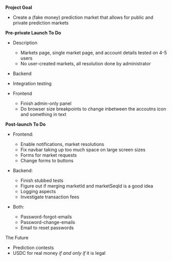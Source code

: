   **Project Goal**
- Create a (fake money) prediction market that allows for public and private prediction markets



**Pre-private Launch To Do**
- Description
  - Markets page, single market page, and account details tested on 4-5 users
  - No user-created markets, all resolution done by administrator

- Backend
 - Integration testing 
- Frontend
  - Finish admin-only panel
  - Do browser size breakpoints to change inbetween the accoutns icon and something in text


__Post-launch To Do__

- Frontend:
  - Enable notifications, market resolutions
  - Fix navbar taking up too much space on large screen sizes
  - Forms for market requests
  - Change forms to buttons

- Backend:
  - Finish stubbed tests
  - Figure out if merging marketId and marketSeqId is a good idea 
  - Logging aspects
  - Investigate transaction fees

- Both:
  - Password-forgot-emails  
  - Password-change-emails
  - Email to reset passwords

The Future
- Prediction contests
- USDC for real money _if and only if_ it is legal
